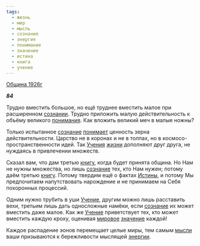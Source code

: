 ```yaml
---
tags:
  - жизнь
  - мир
  - мысль
  - сознание
  - энергия
  - понимание
  - значение
  - истина
  - книга
  - учение
---
```

[Община 1926г](https://127.0.0.1:4002/agni/1926)

___84___

Трудно вместить большое, но ещё труднее вместить малое при расширенном [сознании](../../../tags/#[сознание](../../../tags/#сознание)). Трудно приложить малую действительность к объёму великого [понимания](../../../tags/#понимание). Как вложить великий меч в малые ножны?   

Только испытанное [сознание](../../../tags/#сознание) [понимает](../../../tags/#понимание) ценность зерна действительности. Царство не в коронах и не в толпах, но в космосо-пространственности идей. Так [Учения](../../../tags/#учение) [жизни](../../../tags/#жизнь) дополняют друг друга, не нуждаясь в привлечении множеств.   

Сказал вам, что дам третью [книгу](../../../tags/#книга), когда будет принята община. Но Нам не нужны множества, но лишь [сознание](../../../tags/#сознание) тех, кто Нам нужен; потому даём третью [книгу](../../../tags/#книга). Потому твердим ещё о фактах [Истины](../../../tags/#истина), и потому Мы предпочитаем напутствовать нарождение и не принимаем на Себя похоронных процессий.   

Одним нужно трубить в уши [Учение](../../../tags/#учение), другим можно лишь расставить вехи, третьим лишь дать односложные намёки, если [сознание](../../../tags/#сознание) их может вместить даже малое. Как же [Учение](../../../tags/#учение) приветствует тех, кто может вместить каждую кроху, оценивая [мировое](../../../tags/#[мир](../../../tags/#мир)) [значение](../../../tags/#значение) каждой!   

Каждое распадение эонов перемещает целые миры, тем самым [мысли](../../../tags/#мысль) ваши призываются к бережливости мыслящей [энергии](../../../tags/#энергия).   

